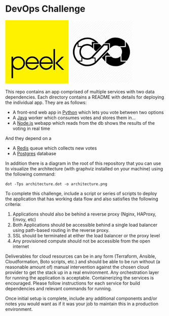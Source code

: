 # DevOps Challenge

![](peek-squarelogo.png)
<img src="devops.png" alt="devops" width="200"/>


This repo contains an app comprised of multiple services with two data dependencies. Each directory contains a README with details for deploying the individual app. They are as follows:

* A front-end web app in [Python](/vote) which lets you vote between two options
* A [Java](/worker) worker which consumes votes and stores them in…
* A [Node.js](/result) webapp which reads from the db shows the results of the voting in real time

And they depend on a

* A [Redis](https://redis.io/) queue which collects new votes
* A [Postgres](https://www.postgresql.org/) database

In addition there is a diagram in the root of this repository that you can use to visualize the architecture (with graphviz installed on your machine) using the following command:

~~~
dot -Tps architecture.dot -o architecture.png
~~~

To complete this challenge, include a script or series of scripts to deploy the application that has working data flow and also satisfies the following criteria:

1. Applications should also be behind a reverse proxy (Nginx, HAProxy, Envoy, etc)
2. Both Applications should be accessible behind a single load balancer using path-based routing in the reverse proxy.
3. SSL should be terminated at either the load balancer or the proxy level
4. Any provisioned compute should not be accessible from the open internet

Deliverables for cloud resources can be in any form (Terraform, Ansible, Cloudformation, Boto scripts, etc.) and should be able to be run without (a reasonable amount of) manual intervention against the chosen cloud provider to get the stack up in a real environment. Any orchestration layer for running the application is acceptable. Containerizing the services is encouraged. Please follow instructions for each service for build dependencies and relevant commands for running.

Once initial setup is complete, include any additional components and/or notes you would want as if it was your job to maintain this in a production environment.
